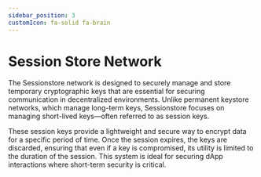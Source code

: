 ```yaml
---
sidebar_position: 3
customIcon: fa-solid fa-brain
---
```


# Session Store Network

The Sessionstore network is designed to securely manage and store temporary cryptographic keys that are essential for securing communication in decentralized environments. Unlike permanent keystore networks, which manage long-term keys, Sessionstore focuses on managing short-lived keys—often referred to as session keys.

These session keys provide a lightweight and secure way to encrypt data for a specific period of time. Once the session expires, the keys are discarded, ensuring that even if a key is compromised, its utility is limited to the duration of the session. This system is ideal for securing dApp interactions where short-term security is critical.
